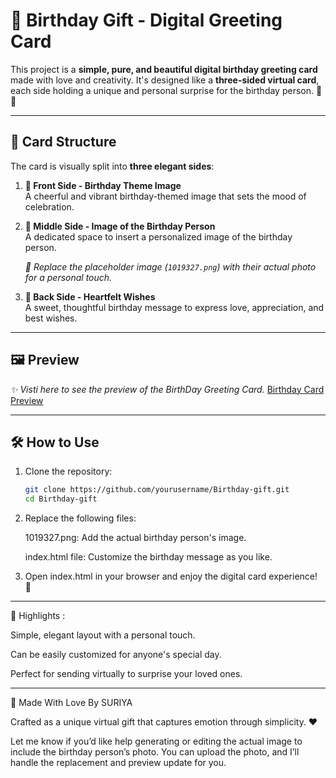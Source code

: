 # 🎁 Birthday Gift - Digital Greeting Card

This project is a **simple, pure, and beautiful digital birthday greeting card** made with love and creativity. It's designed like a **three-sided virtual card**, each side holding a unique and personal surprise for the birthday person. 🎂✨

---

## 🌟 Card Structure

The card is visually split into **three elegant sides**:

1. **🎉 Front Side - Birthday Theme Image**  
   A cheerful and vibrant birthday-themed image that sets the mood of celebration.

2. **🧑 Middle Side - Image of the Birthday Person**  
   A dedicated space to insert a personalized image of the birthday person.
   
   _🔁 Replace the placeholder image (`1019327.png`) with their actual photo for a personal touch._

4. **💌 Back Side - Heartfelt Wishes**  
   A sweet, thoughtful birthday message to express love, appreciation, and best wishes.

---

## 🖼️ Preview

_✨ Visti here to see the preview of the BirthDay Greeting Card._
[Birthday Card Preview](https://suriya273.github.io/Birthday-gift-2/)  

---

## 🛠️ How to Use

1. Clone the repository:
   ```bash
   git clone https://github.com/yourusername/Birthday-gift.git
   cd Birthday-gift

2. Replace the following files:

   1019327.png: Add the actual birthday person's image.

   index.html file: Customize the birthday message as you like.


3. Open index.html in your browser and enjoy the digital card experience! 🎈

---

📌 Highlights :

Simple, elegant layout with a personal touch.

Can be easily customized for anyone's special day.

Perfect for sending virtually to surprise your loved ones.

---

🎊 Made With Love By SURIYA


Crafted as a unique virtual gift that captures emotion through simplicity. ❤️


Let me know if you’d like help generating or editing the actual image to include the birthday person’s photo. You can upload the photo, and I’ll handle the replacement and preview update for you.







